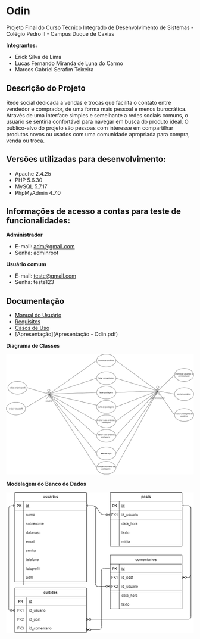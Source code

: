 # Odin

Projeto Final do Curso Técnico Integrado de Desenvolvimento de Sistemas - Colégio Pedro II - Campus Duque de Caxias

**Integrantes:**
 - Erick Silva de Lima
 - Lucas Fernando Miranda de Luna do Carmo
 - Marcos Gabriel Serafim Teixeira

## Descrição do Projeto

Rede social dedicada a vendas e trocas que facilita o contato entre vendedor e comprador, de uma forma mais pessoal e menos burocrática.
Através de uma interface simples e semelhante a redes sociais comuns, o usuário se sentiria confortável para navegar em busca do produto ideal.
O público-alvo do projeto são pessoas com interesse em compartilhar produtos novos ou usados com uma comunidade apropriada para compra, venda ou troca.

## Versões utilizadas para desenvolvimento:

 - Apache 2.4.25
 - PHP 5.6.30
 - MySQL 5.7.17
 - PhpMyAdmin 4.7.0

## Informações de acesso a contas para teste de funcionalidades:

**Administrador**

 - E-mail: adm@gmail.com
 - Senha: adminroot

**Usuário comum**

 - E-mail: teste@gmail.com
 - Senha: teste123

## Documentação

- [Manual do Usuário](manual.md)
- [Requisitos](requisitos.md)
- [Casos de Uso](casos-de-uso.md)
- [Apresentação](Apresentação - Odin.pdf)

**Diagrama de Classes**

![Diagrama de Classes](diagrama-de-casos-de-uso.png)

**Modelagem do Banco de Dados**

![Diagrama de Banco de Dados](DBD_Odin.png)
